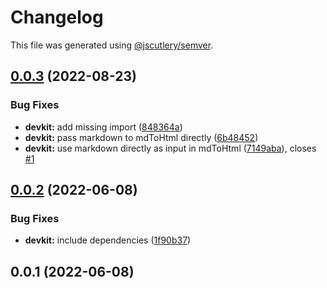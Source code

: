 # Changelog

This file was generated using [@jscutlery/semver](https://github.com/jscutlery/semver).

## [0.0.3](https://github.com/ndrsg/nx-ext/compare/devkit-0.0.2...devkit-0.0.3) (2022-08-23)


### Bug Fixes

* **devkit:** add missing import ([848364a](https://github.com/ndrsg/nx-ext/commit/848364ab0a1688866da5b72093dbad2b78a01156))
* **devkit:** pass markdown to mdToHtml directly ([6b48452](https://github.com/ndrsg/nx-ext/commit/6b484520e1422b4e677bd4dc9bc741dd991e0925))
* **devkit:** use markdown directly as input in mdToHtml ([7149aba](https://github.com/ndrsg/nx-ext/commit/7149abad372654b39b34a5fff95a912b76ae99d2)), closes [#1](https://github.com/ndrsg/nx-ext/issues/1)

## [0.0.2](https://github.com/ndrsg/nx-ext/compare/devkit-0.0.1...devkit-0.0.2) (2022-06-08)


### Bug Fixes

* **devkit:** include dependencies ([1f90b37](https://github.com/ndrsg/nx-ext/commit/1f90b373c2ae4c778db0e3117ff52535376dbd6a))

## 0.0.1 (2022-06-08)
